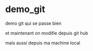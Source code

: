# demo_git
demo git qui se passe bien

et maintenant on modifie depuis git hub

mais aussi depuis ma machine local